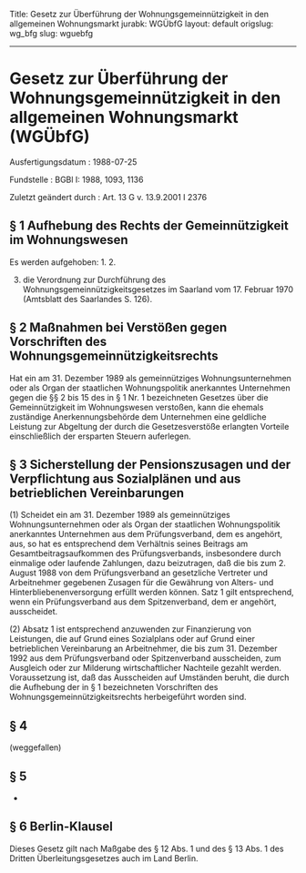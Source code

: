 Title: Gesetz zur Überführung der Wohnungsgemeinnützigkeit in den allgemeinen Wohnungsmarkt
jurabk: WGÜbfG
layout: default
origslug: wg_bfg
slug: wguebfg

---

# Gesetz zur Überführung der Wohnungsgemeinnützigkeit in den allgemeinen Wohnungsmarkt (WGÜbfG)

Ausfertigungsdatum
:   1988-07-25

Fundstelle
:   BGBl I: 1988, 1093, 1136

Zuletzt geändert durch
:   Art. 13 G v. 13.9.2001 I 2376


## § 1 Aufhebung des Rechts der Gemeinnützigkeit im Wohnungswesen

Es werden aufgehoben:
1\.
2\.

3.  die Verordnung zur Durchführung des Wohnungsgemeinnützigkeitsgesetzes
    im Saarland vom 17. Februar 1970 (Amtsblatt des Saarlandes S. 126).





## § 2 Maßnahmen bei Verstößen gegen Vorschriften des Wohnungsgemeinnützigkeitsrechts

Hat ein am 31. Dezember 1989 als gemeinnütziges Wohnungsunternehmen
oder als Organ der staatlichen Wohnungspolitik anerkanntes Unternehmen
gegen die §§ 2 bis 15 des in § 1 Nr. 1 bezeichneten Gesetzes über die
Gemeinnützigkeit im Wohnungswesen verstoßen, kann die ehemals
zuständige Anerkennungsbehörde dem Unternehmen eine geldliche Leistung
zur Abgeltung der durch die Gesetzesverstöße erlangten Vorteile
einschließlich der ersparten Steuern auferlegen.


## § 3 Sicherstellung der Pensionszusagen und der Verpflichtung aus Sozialplänen und aus betrieblichen Vereinbarungen

(1) Scheidet ein am 31. Dezember 1989 als gemeinnütziges
Wohnungsunternehmen oder als Organ der staatlichen Wohnungspolitik
anerkanntes Unternehmen aus dem Prüfungsverband, dem es angehört, aus,
so hat es entsprechend dem Verhältnis seines Beitrags am
Gesamtbeitragsaufkommen des Prüfungsverbands, insbesondere durch
einmalige oder laufende Zahlungen, dazu beizutragen, daß die bis zum
2\. August 1988 von dem Prüfungsverband an gesetzliche Vertreter und
Arbeitnehmer gegebenen Zusagen für die Gewährung von Alters- und
Hinterbliebenenversorgung erfüllt werden können. Satz 1 gilt
entsprechend, wenn ein Prüfungsverband aus dem Spitzenverband, dem er
angehört, ausscheidet.

(2) Absatz 1 ist entsprechend anzuwenden zur Finanzierung von
Leistungen, die auf Grund eines Sozialplans oder auf Grund einer
betrieblichen Vereinbarung an Arbeitnehmer, die bis zum 31. Dezember
1992 aus dem Prüfungsverband oder Spitzenverband ausscheiden, zum
Ausgleich oder zur Milderung wirtschaftlicher Nachteile gezahlt
werden. Voraussetzung ist, daß das Ausscheiden auf Umständen beruht,
die durch die Aufhebung der in § 1 bezeichneten Vorschriften des
Wohnungsgemeinnützigkeitsrechts herbeigeführt worden sind.


## § 4

(weggefallen)


## § 5

-


## § 6 Berlin-Klausel

Dieses Gesetz gilt nach Maßgabe des § 12 Abs. 1 und des § 13 Abs. 1
des Dritten Überleitungsgesetzes auch im Land Berlin.

